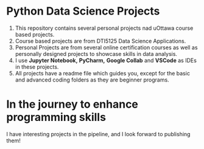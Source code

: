 # Python Data Science Projects
1. This repository contains several personal projects nad uOttawa course based projects.
2. Course based projects are from DTI5125 Data Science Applications.
3. Personal Projects are from several online certification courses as well as personally designed projects to showcase skills in data analysis.
4. I use **Jupyter Notebook,** **PyCharm,** **Google Collab** and **VSCode** as IDEs in these projects.
5. All projects have a readme file which guides you, except for the basic and advanced coding folders as they are beginner programs.

# In the journey to enhance programming skills
I have interesting projects in the pipeline, and I look forward to publishing them!
